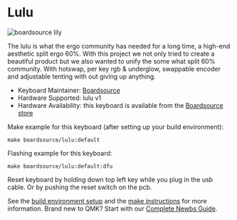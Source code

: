 # Lulu

![boardsource lily](https://i.imgur.com/tjvUoXT.png)

The lulu is what the ergo community has needed for a long time, a high-end aesthetic split ergo 60%. With this project we not only tried to create a beautiful product but we also wanted to unify the some what split 60% community. With hotswap, per key rgb & underglow, swappable encoder and adjustable tenting with out giving up anything.


* Keyboard Maintainer: [Boardsource](https://github.com/daysgobye) 
* Hardware Supported: lulu v1
* Hardware Availability: this keyboard is available from the [Boardsource store](https://boardsource.xyz/store/61d0b772319a1f3cc53ba2fb)


Make example for this keyboard (after setting up your build environment):

    make boardsource/lulu:default

Flashing example for this keyboard:

    make boardsource/lulu:default:dfu

Reset keyboard by holding down top left key while you plug in the usb cable. Or by pushing the reset switch on the pcb.


See the [build environment setup](https://docs.qmk.fm/#/getting_started_build_tools) and the [make instructions](https://docs.qmk.fm/#/getting_started_make_guide) for more information. Brand new to QMK? Start with our [Complete Newbs Guide](https://docs.qmk.fm/#/newbs).
